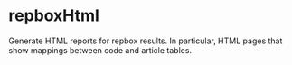 # repboxHtml

Generate HTML reports for repbox results. In particular, HTML pages that show mappings between code and article tables.
